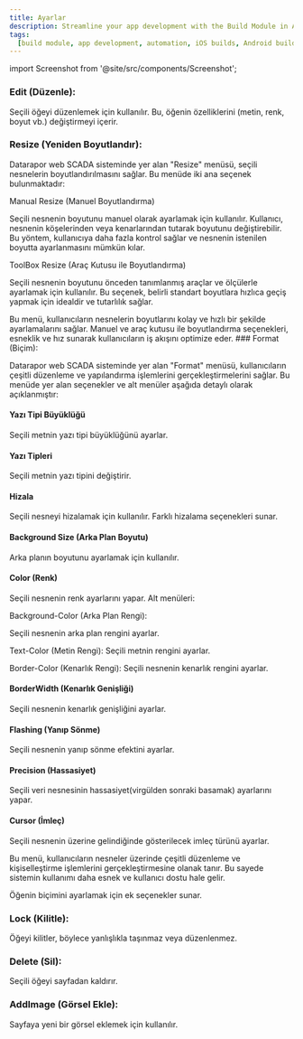 ```yaml
---
title: Ayarlar
description: Streamline your app development with the Build Module in Appcircle, offering automated builds for iOS and Android platforms.
tags:
  [build module, app development, automation, iOS builds, Android builds, CI/CD]
---
```

import Screenshot from '@site/src/components/Screenshot';


<Screenshot url='/img/setting1.png' />



### Edit (Düzenle):
Seçili öğeyi düzenlemek için kullanılır. Bu, öğenin özelliklerini (metin, renk, boyut vb.) değiştirmeyi içerir.

###  Resize (Yeniden Boyutlandır):
Datarapor web SCADA sisteminde yer alan "Resize" menüsü, seçili nesnelerin boyutlandırılmasını sağlar. Bu menüde iki ana seçenek bulunmaktadır:

Manual Resize (Manuel Boyutlandırma)

 Seçili nesnenin boyutunu manuel olarak ayarlamak için kullanılır. Kullanıcı, nesnenin köşelerinden veya kenarlarından tutarak boyutunu değiştirebilir. Bu yöntem, kullanıcıya daha fazla kontrol sağlar ve nesnenin istenilen boyutta ayarlanmasını mümkün kılar.

ToolBox Resize (Araç Kutusu ile Boyutlandırma)

 Seçili nesnenin boyutunu önceden tanımlanmış araçlar ve ölçülerle ayarlamak için kullanılır. Bu seçenek, belirli standart boyutlara hızlıca geçiş yapmak için idealdir ve tutarlılık sağlar.



<Screenshot url='/img/setting2.png' />
Bu menü, kullanıcıların nesnelerin boyutlarını kolay ve hızlı bir şekilde ayarlamalarını sağlar. Manuel ve araç kutusu ile boyutlandırma seçenekleri, esneklik ve hız sunarak kullanıcıların iş akışını optimize eder.
### Format (Biçim):

Datarapor web SCADA sisteminde yer alan "Format" menüsü, kullanıcıların çeşitli düzenleme ve yapılandırma işlemlerini gerçekleştirmelerini sağlar. Bu menüde yer alan seçenekler ve alt menüler aşağıda detaylı olarak açıklanmıştır:

 <Screenshot url='/img/setting3.png' />
  
#### Yazı Tipi Büyüklüğü

Seçili metnin yazı tipi büyüklüğünü ayarlar.

#### Yazı Tipleri

Seçili metnin yazı tipini değiştirir.

#### Hizala

Seçili nesneyi hizalamak için kullanılır. Farklı hizalama seçenekleri sunar.

#### Background Size (Arka Plan Boyutu)

Arka planın boyutunu ayarlamak için kullanılır.

#### Color (Renk)

Seçili nesnenin renk ayarlarını yapar. Alt menüleri:

Background-Color (Arka Plan Rengi): 

Seçili nesnenin arka plan rengini ayarlar.

Text-Color (Metin Rengi): 
Seçili metnin rengini ayarlar.

Border-Color (Kenarlık Rengi): 
Seçili nesnenin kenarlık rengini ayarlar.

#### BorderWidth (Kenarlık Genişliği)

Seçili nesnenin kenarlık genişliğini ayarlar.

#### Flashing (Yanıp Sönme)

Seçili nesnenin yanıp sönme efektini ayarlar.

#### Precision (Hassasiyet)

Seçili veri nesnesinin hassasiyet(virgülden sonraki basamak) ayarlarını yapar.

#### Cursor (İmleç)

Seçili nesnenin üzerine gelindiğinde gösterilecek imleç türünü ayarlar.

Bu menü, kullanıcıların nesneler üzerinde çeşitli düzenleme ve kişiselleştirme işlemlerini gerçekleştirmesine olanak tanır. Bu sayede sistemin kullanımı daha esnek ve kullanıcı dostu hale gelir.











Öğenin biçimini ayarlamak için ek seçenekler sunar.

### Lock (Kilitle):
Öğeyi kilitler, böylece yanlışlıkla taşınmaz veya düzenlenmez.

### Delete (Sil):
Seçili öğeyi sayfadan kaldırır.

### AddImage (Görsel Ekle):
Sayfaya yeni bir görsel eklemek için kullanılır.